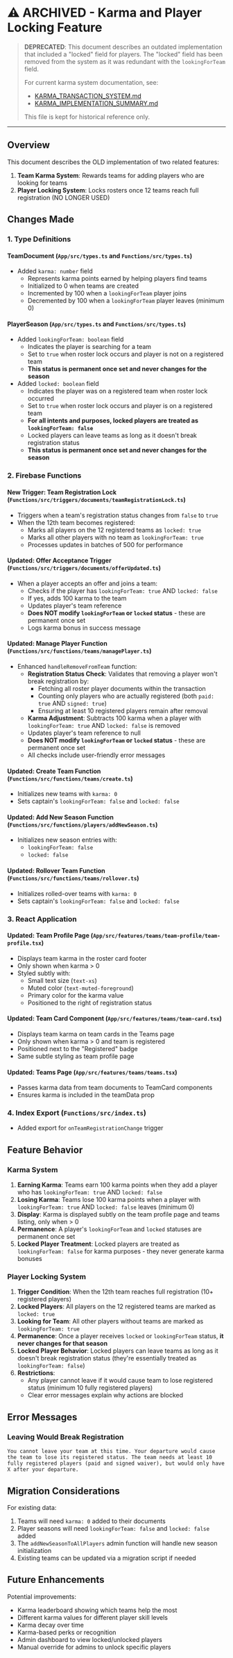 # ⚠️ ARCHIVED - Karma and Player Locking Feature

> **DEPRECATED**: This document describes an outdated implementation that included a "locked" field for players. The "locked" field has been removed from the system as it was redundant with the `lookingForTeam` field.
>
> For current karma system documentation, see:
>
> - [KARMA_TRANSACTION_SYSTEM.md](/docs/KARMA_TRANSACTION_SYSTEM.md)
> - [KARMA_IMPLEMENTATION_SUMMARY.md](/KARMA_IMPLEMENTATION_SUMMARY.md)
>
> This file is kept for historical reference only.

---

## Overview

This document describes the OLD implementation of two related features:

1. **Team Karma System**: Rewards teams for adding players who are looking for teams
2. **Player Locking System**: Locks rosters once 12 teams reach full registration (NO LONGER USED)

## Changes Made

### 1. Type Definitions

#### TeamDocument (`App/src/types.ts` and `Functions/src/types.ts`)

- Added `karma: number` field
  - Represents karma points earned by helping players find teams
  - Initialized to 0 when teams are created
  - Incremented by 100 when a `lookingForTeam` player joins
  - Decremented by 100 when a `lookingForTeam` player leaves (minimum 0)

#### PlayerSeason (`App/src/types.ts` and `Functions/src/types.ts`)

- Added `lookingForTeam: boolean` field
  - Indicates the player is searching for a team
  - Set to `true` when roster lock occurs and player is not on a registered team
  - **This status is permanent once set and never changes for the season**
- Added `locked: boolean` field
  - Indicates the player was on a registered team when roster lock occurred
  - Set to `true` when roster lock occurs and player is on a registered team
  - **For all intents and purposes, locked players are treated as `lookingForTeam: false`**
  - Locked players can leave teams as long as it doesn't break registration status
  - **This status is permanent once set and never changes for the season**

### 2. Firebase Functions

#### New Trigger: Team Registration Lock (`Functions/src/triggers/documents/teamRegistrationLock.ts`)

- Triggers when a team's registration status changes from `false` to `true`
- When the 12th team becomes registered:
  - Marks all players on the 12 registered teams as `locked: true`
  - Marks all other players with no team as `lookingForTeam: true`
  - Processes updates in batches of 500 for performance

#### Updated: Offer Acceptance Trigger (`Functions/src/triggers/documents/offerUpdated.ts`)

- When a player accepts an offer and joins a team:
  - Checks if the player has `lookingForTeam: true` AND `locked: false`
  - If yes, adds 100 karma to the team
  - Updates player's team reference
  - **Does NOT modify `lookingForTeam` or `locked` status** - these are permanent once set
  - Logs karma bonus in success message

#### Updated: Manage Player Function (`Functions/src/functions/teams/managePlayer.ts`)

- Enhanced `handleRemoveFromTeam` function:
  - **Registration Status Check**: Validates that removing a player won't break registration by:
    - Fetching all roster player documents within the transaction
    - Counting only players who are actually registered (both `paid: true` AND `signed: true`)
    - Ensuring at least 10 registered players remain after removal
  - **Karma Adjustment**: Subtracts 100 karma when a player with `lookingForTeam: true` AND `locked: false` is removed
  - Updates player's team reference to null
  - **Does NOT modify `lookingForTeam` or `locked` status** - these are permanent once set
  - All checks include user-friendly error messages

#### Updated: Create Team Function (`Functions/src/functions/teams/create.ts`)

- Initializes new teams with `karma: 0`
- Sets captain's `lookingForTeam: false` and `locked: false`

#### Updated: Add New Season Function (`Functions/src/functions/players/addNewSeason.ts`)

- Initializes new season entries with:
  - `lookingForTeam: false`
  - `locked: false`

#### Updated: Rollover Team Function (`Functions/src/functions/teams/rollover.ts`)

- Initializes rolled-over teams with `karma: 0`
- Sets captain's `lookingForTeam: false` and `locked: false`

### 3. React Application

#### Updated: Team Profile Page (`App/src/features/teams/team-profile/team-profile.tsx`)

- Displays team karma in the roster card footer
- Only shown when karma > 0
- Styled subtly with:
  - Small text size (`text-xs`)
  - Muted color (`text-muted-foreground`)
  - Primary color for the karma value
  - Positioned to the right of registration status

#### Updated: Team Card Component (`App/src/features/teams/team-card.tsx`)

- Displays team karma on team cards in the Teams page
- Only shown when karma > 0 and team is registered
- Positioned next to the "Registered" badge
- Same subtle styling as team profile page

#### Updated: Teams Page (`App/src/features/teams/teams.tsx`)

- Passes karma data from team documents to TeamCard components
- Ensures karma is included in the teamData prop

### 4. Index Export (`Functions/src/index.ts`)

- Added export for `onTeamRegistrationChange` trigger

## Feature Behavior

### Karma System

1. **Earning Karma**: Teams earn 100 karma points when they add a player who has `lookingForTeam: true` AND `locked: false`
2. **Losing Karma**: Teams lose 100 karma points when a player with `lookingForTeam: true` AND `locked: false` leaves (minimum 0)
3. **Display**: Karma is displayed subtly on the team profile page and teams listing, only when > 0
4. **Permanence**: A player's `lookingForTeam` and `locked` statuses are permanent once set
5. **Locked Player Treatment**: Locked players are treated as `lookingForTeam: false` for karma purposes - they never generate karma bonuses

### Player Locking System

1. **Trigger Condition**: When the 12th team reaches full registration (10+ registered players)
2. **Locked Players**: All players on the 12 registered teams are marked as `locked: true`
3. **Looking for Team**: All other players without teams are marked as `lookingForTeam: true`
4. **Permanence**: Once a player receives `locked` or `lookingForTeam` status, **it never changes for that season**
5. **Locked Player Behavior**: Locked players can leave teams as long as it doesn't break registration status (they're essentially treated as `lookingForTeam: false`)
6. **Restrictions**:
   - Any player cannot leave if it would cause team to lose registered status (minimum 10 fully registered players)
   - Clear error messages explain why actions are blocked

## Error Messages

### Leaving Would Break Registration

```
You cannot leave your team at this time. Your departure would cause the team to lose its registered status. The team needs at least 10 fully registered players (paid and signed waiver), but would only have X after your departure.
```

## Migration Considerations

For existing data:

1. Teams will need `karma: 0` added to their documents
2. Player seasons will need `lookingForTeam: false` and `locked: false` added
3. The `addNewSeasonToAllPlayers` admin function will handle new season initialization
4. Existing teams can be updated via a migration script if needed

## Future Enhancements

Potential improvements:

- Karma leaderboard showing which teams help the most
- Different karma values for different player skill levels
- Karma decay over time
- Karma-based perks or recognition
- Admin dashboard to view locked/unlocked players
- Manual override for admins to unlock specific players
